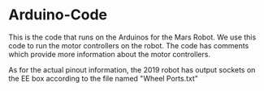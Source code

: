 # Arduino-Code

This is the code that runs on the Arduinos for the Mars Robot. We use this code to run the motor controllers on the robot. The code has comments which provide more information about the motor controllers.

As for the actual pinout information, the 2019 robot has output sockets on the EE box according to the file named "Wheel Ports.txt"
